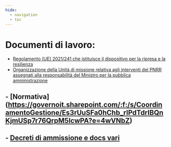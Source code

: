 ```yaml
---
hide:
  - navigation
  - toc
---
```


# Documenti di lavoro:

- [Regolamento (UE) 2021/241 che istituisce il dispositivo per la ripresa e la resilienza](https://eur-lex.europa.eu/legal-content/IT/TXT/HTML/?uri=CELEX:32021R0241&from=IT)
- [Organizzazione della Unità di missione relativa agli interventi del PNRR assegnati alla responsabilità del  Ministro per la pubblica amministrazione](https://www.gazzettaufficiale.it/eli/id/2021/10/26/21A06283/sg)

## - [Normativa] (https://governoit.sharepoint.com/:f:/s/CoordinamentoGestione/Es3rUuSFa0hChb_rlPdTdrIBQnKjmUSp7r76QrpM5lcwPA?e=4wVNbZ)

## - [Decreti di ammissione e docs vari](https://drive.google.com/drive/folders/10iCPy820OYbiQNZmJk3JcKT7cv65kyry?usp=sharing)

